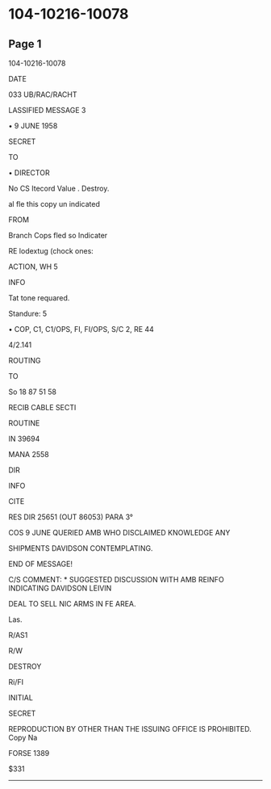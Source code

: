 # 104-10216-10078

## Page 1

104-10216-10078

DATE

033 UB/RAC/RACHT

LASSIFIED MESSAGE 3

• 9 JUNE 1958

SECRET

TO

• DIRECTOR

No CS Itecord Value . Destroy.

al fle this copy un indicated

FROM

Branch Cops fled so Indicater

RE lodextug (chock ones:

ACTION, WH 5

INFO

Tat tone requared.

Standure: 5

• COP, C1, C1/OPS, FI, FI/OPS, S/C 2, RE 44

4/2.141

ROUTING

TO

So 18 87 51 58

RECIB CABLE SECTI

ROUTINE

IN 39694

MANA 2558

DIR

INFO

CITE

RES DIR 25651 (OUT 86053) PARA 3°

COS 9 JUNE QUERIED AMB WHO DISCLAIMED KNOWLEDGE ANY

SHIPMENTS DAVIDSON CONTEMPLATING.

END OF MESSAGE!

C/S COMMENT: * SUGGESTED DISCUSSION WITH AMB REINFO INDICATING DAVIDSON LEIVIN

DEAL TO SELL NIC ARMS IN FE AREA.

Las.

R/AS1

R/W

DESTROY

Ri/FI

INITIAL

SECRET

REPRODUCTION BY OTHER THAN THE ISSUING OFFICE IS PROHIBITED. Copy Na

FORSE 1389

$331

---

